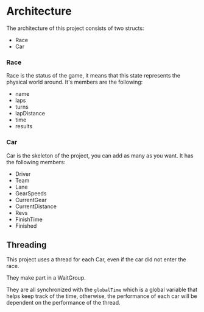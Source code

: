 # Architecture

The architecture of this project consists of two structs:
- Race
- Car

### Race

Race is the status of the game, it means that this state represents the physical world around.
It's members are the following:

- name
- laps
- turns
- lapDistance
- time
- results

### Car

Car is the skeleton of the project, you can add as many as you want.
It has the following members:

- Driver
- Team
- Lane
- GearSpeeds
- CurrentGear
- CurrentDistance
- Revs
- FinishTime
- Finished

## Threading

This project uses a thread for each Car, even if the car did not enter the race.

They make part in a WaitGroup.

They are all synchronized with the `globalTime` which is a global variable that helps keep track of the time, otherwise, the performance of each car will be dependent on the performance of the thread.

